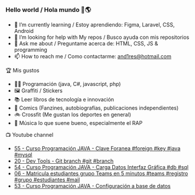 ### Hello world / Hola mundo 👋🌎

<!--
**xaca/xaca** is a ✨ _special_ ✨ repository because its `README.md` (this file) appears on your GitHub profile.

Here are some ideas to get you started:
-->

- 🌱 I’m currently learning / Estoy aprendiendo: Figma, Laravel, CSS, Android
- 🤔 I’m looking for help with My repos / Busco ayuda con mis repositorios
- 💬 Ask me about / Preguntame acerca de: HTML, CSS, JS & programming 
- 📫 How to reach me / Como contactarme: and1res@hotmail.com

🏆 Mis gustos
- 👨‍💻 Programación (java, C#, javascript, php)
- 🖼️ Graffiti / Stickers
- 📚 Leer libros de tecnología e innovación
- 💢 Comics (Fanzines, autobiografías, publicaciones independientes)
- 🚲 Crossfit (Me gustan los deportes en general)
- 🎤 Música lo que suene bueno, especialmente el RAP
<!--
📝 Frases
- "I only smile in the dark, I only smile when it's complicated" Raybiez
- "De lo que ves créete la mitad de lo que no ves no te creas nada" Kase O
-->
📺 Youtube channel
<!-- BLOG-POST-LIST:START -->
- [55 - Curso Programación JAVA - Clave Foranea #foreign #key #java #mysql](https://www.youtube.com/watch?v=eBbR5cX7eCM)
- [20 - Dev Tools - Git branch #git #branch](https://www.youtube.com/watch?v=u-xyFgPAZY0)
- [54 - Curso Programación JAVA - Carga Datos Interfaz Gráfica #db #sql](https://www.youtube.com/watch?v=CQ4ScXK26dI)
- [06 - Matricula estudiantes grupo Teams en 5 minutos #teams #registro #grupo #estudiantes #mail](https://www.youtube.com/watch?v=IiEeemmy33U)
- [53 - Curso Programación JAVA - Configuración a base de datos](https://www.youtube.com/watch?v=kznTI3Xx1FA)
<!-- BLOG-POST-LIST:END -->
